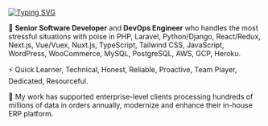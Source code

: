 [![Typing SVG](https://readme-typing-svg.demolab.com/?lines=Senior+Software+Developer;DevOps+Engineer&color=7300ff&height=40&font=Source+Sans+3:ital&size=26&center=true&vCenter=true)](https://git.io/typing-svg)

🙋 <strong>Senior Software Developer</strong> and <strong>DevOps Engineer</strong> who handles the most stressful situations with poise in PHP, Laravel, Python/Django, React/Redux, Next.js, Vue/Vuex, Nuxt.js, TypeScript, Tailwind CSS, JavaScript, WordPress, WooCommerce, MySQL, PostgreSQL, AWS, GCP, Heroku.

⚡ Quick Learner, Technical, Honest, Reliable, Proactive, Team Player, Dedicated, Resourceful.

🚀 My work has supported enterprise-level clients processing hundreds of millions of data in orders annually, modernize and enhance their in-house ERP platform.
